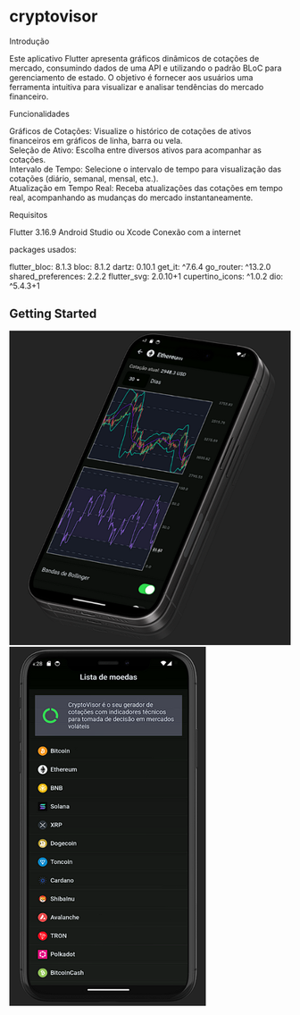 # cryptovisor

Introdução

Este aplicativo Flutter apresenta gráficos dinâmicos de cotações de mercado, consumindo dados de uma API e utilizando o padrão BLoC para gerenciamento de estado. 
O objetivo é fornecer aos usuários uma ferramenta intuitiva para visualizar e analisar tendências do mercado financeiro.

Funcionalidades

Gráficos de Cotações: Visualize o histórico de cotações de ativos financeiros em gráficos de linha, barra ou vela.<br/>
Seleção de Ativo: Escolha entre diversos ativos para acompanhar as cotações.<br/>
Intervalo de Tempo: Selecione o intervalo de tempo para visualização das cotações (diário, semanal, mensal, etc.).<br/>
Atualização em Tempo Real: Receba atualizações das cotações em tempo real, acompanhando as mudanças do mercado instantaneamente.

Requisitos

Flutter 3.16.9
Android Studio ou Xcode
Conexão com a internet

packages usados:
  
  flutter_bloc: 8.1.3
  bloc: 8.1.2
  dartz: 0.10.1
  get_it: ^7.6.4
  go_router: ^13.2.0
  shared_preferences: 2.2.2
  flutter_svg: 2.0.10+1
  cupertino_icons: ^1.0.2
  dio: ^5.4.3+1

## Getting Started

![image](images/app_crypto_visor.png)
![image2](images/home_app_crypto_visor.png)
